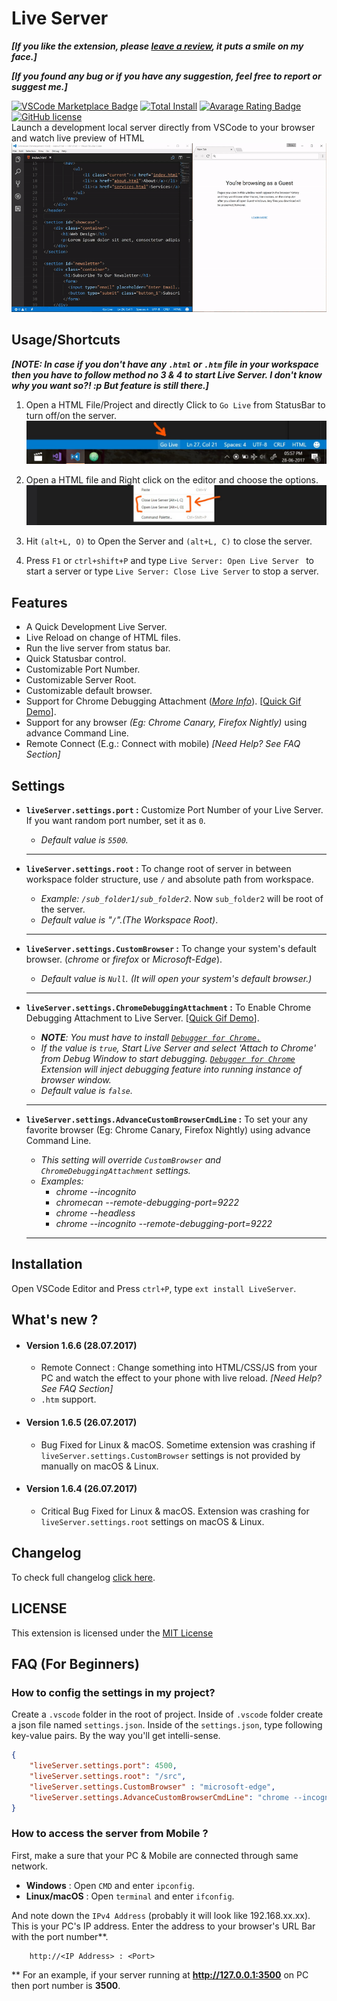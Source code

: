 # Live Server
**_[If you like the extension, please [leave a review](https://marketplace.visualstudio.com/items?itemName=ritwickdey.LiveServer#review-details), it puts a smile on my face.]_**

**_[If you found any bug or if you have any suggestion, feel free to report or suggest me.]_**

[![VSCode Marketplace Badge](https://vsmarketplacebadge.apphb.com/version/ritwickdey.LiveServer.svg)](https://marketplace.visualstudio.com/items?itemName=ritwickdey.LiveServer) [![Total Install](https://vsmarketplacebadge.apphb.com/installs/ritwickdey.LiveServer.svg)](https://marketplace.visualstudio.com/items?itemName=ritwickdey.LiveServer) [![Avarage Rating Badge](https://vsmarketplacebadge.apphb.com/rating-short/ritwickdey.LiveServer.svg)](https://marketplace.visualstudio.com/items?itemName=ritwickdey.LiveServer) [![GitHub license](https://img.shields.io/badge/license-MIT-blue.svg)](https://github.com/ritwickdey/vscode-live-server/)
<br>
Launch a development local server directly from VSCode to your browser and watch live preview of HTML
<br>
![Live Server Demo VSCode](./images/Screenshot/AnimatedPreview.gif)

## Usage/Shortcuts

**_[NOTE: In case if you don't have any `.html` or `.htm` file in your workspace then you have to follow method no 3 & 4 to start Live Server. I don't know why you want so?! :p But feature is still there.]_**

1. Open a HTML File/Project and directly Click to `Go Live` from StatusBar to turn off/on the server. 
![Go Live Control Preview](./images/Screenshot/statusbar2.jpg)

2. Open a HTML file and Right click on the editor and choose the options.
![Edit Menu Option Preview](./images/Screenshot/editormenu2.jpg)

3. Hit `(alt+L, O)` to Open the Server and `(alt+L, C)` to close the server. 

4. Press `F1` or `ctrl+shift+P` and type `Live Server: Open Live Server ` to start a server or type `Live Server: Close Live Server` to stop a server.

## Features
* A Quick Development Live Server.
* Live Reload on change of HTML files.
* Run the live server from status bar.
* Quick Statusbar control.
* Customizable Port Number.
* Customizable Server Root.
* Customizable default browser.
* Support for Chrome Debugging Attachment (_[More Info](https://marketplace.visualstudio.com/items?itemName=msjsdiag.debugger-for-chrome)_). [[Quick Gif Demo](./images/Screenshot/ChromeDebugging.gif)].
* Support for any browser _(Eg: Chrome Canary, Firefox Nightly)_ using advance Command Line.
* Remote Connect (E.g.: Connect with mobile) _[Need Help? See FAQ Section]_


## Settings

* **`liveServer.settings.port` :** Customize Port Number of your Live Server.  If you want random port number, set it as `0`.
    *  _Default value is `5500`._

    <hr>
 
* **`liveServer.settings.root` :** To change root of server in between workspace folder structure,  use `/` and absolute path from workspace.
    * _Example: `/sub_folder1/sub_folder2`_. Now `sub_folder2` will be root of the server.
    *  _Default value is "`/`".(The Workspace Root)_.

    <hr>
 
* **`liveServer.settings.CustomBrowser` :** To change your system's default browser. (_chrome_ or _firefox_ or _Microsoft-Edge_).
    * _Default value is `Null`. (It will open your system's default browser.)_

    <hr>
 
* **`liveServer.settings.ChromeDebuggingAttachment` :** To Enable Chrome Debugging Attachment to Live Server. [[Quick Gif Demo](./images/Screenshot/ChromeDebugging.gif)].
    * _**NOTE**: You must have to install [ `Debugger for Chrome.`](https://marketplace.visualstudio.com/items?itemName=msjsdiag.debugger-for-chrome)_
    * _If the value is `true`, Start Live Server and select 'Attach to Chrome' from Debug Window to start debugging. [`Debugger for Chrome`](https://marketplace.visualstudio.com/items?itemName=msjsdiag.debugger-for-chrome) Extension will inject debugging feature into running instance of browser window._
    *  _Default value is `false`._

    <hr>

* **`liveServer.settings.AdvanceCustomBrowserCmdLine` :**  To set your any favorite browser (Eg: Chrome Canary, Firefox Nightly) using advance Command Line. 
    * _This setting will override `CustomBrowser` and `ChromeDebuggingAttachment` settings._
    * _Examples:_
        * _chrome --incognito_
        * _chromecan --remote-debugging-port=9222_
        * _chrome --headless_
        * _chrome --incognito --remote-debugging-port=9222_
    <hr>

## Installation
Open VSCode Editor and Press `ctrl+P`, type `ext install LiveServer`.


## What's new ?

* #### Version 1.6.6 (28.07.2017)
    * Remote Connect :  Change something into HTML/CSS/JS from your PC and watch the effect to your phone with live reload. _[Need Help? See FAQ Section]_
    * `.htm` support.

* #### Version 1.6.5 (26.07.2017)
    *  Bug Fixed for Linux & macOS. Sometime extension was crashing if `liveServer.settings.CustomBrowser` settings is not provided by manually on macOS & Linux. 


* #### Version 1.6.4 (26.07.2017)
    * Critical Bug Fixed for Linux & macOS. Extension was crashing for `liveServer.settings.root` settings on macOS & Linux. 


## Changelog
To check full changelog [click here](CHANGELOG.md).


## LICENSE
This extension is licensed under the [MIT License](LICENSE)


## FAQ (For Beginners)

### How to config the settings in my project?

Create a `.vscode` folder in the root of project. Inside of `.vscode` folder create a json file named `settings.json`.
Inside of the `settings.json`, type following key-value pairs. By the way you'll get intelli-sense.

```json
{
    "liveServer.settings.port": 4500,
    "liveServer.settings.root": "/src",
    "liveServer.settings.CustomBrowser" : "microsoft-edge",
    "liveServer.settings.AdvanceCustomBrowserCmdLine": "chrome --incognito --remote-debugging-port=9222"
}
```

### How to access the server from Mobile ?

 First, make a sure that your PC & Mobile are connected through same network. 

* **Windows** :  Open `CMD` and enter `ipconfig`.
* **Linux/macOS** : Open `terminal` and enter `ifconfig`.

And note down the `IPv4 Address` (probably it will look like 192.168.xx.xx). This is your PC's IP address. Enter the address to your browser's URL Bar with the port number**.

        http://<IP Address> : <Port>

** For an example, if your server running at **http://127.0.0.1:3500** on PC then port number is **3500**.
